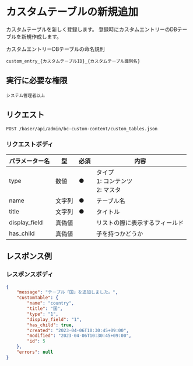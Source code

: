 # カスタムテーブルの新規追加

カスタムテーブルを新しく登録します。
登録時にカスタムエントリーのDBテーブルを新規作成します。

カスタムエントリーDBテーブルの命名規則
```
custom_entry_{カスタムテーブルID}_{カスタムテーブル識別名}
```

## 実行に必要な権限

```
システム管理者以上
```

## リクエスト
```
POST /baser/api/admin/bc-custom-content/custom_tables.json
```

### リクエストボディ

| パラメーター名        | 型   | 必須  | 内容                               |
|----------------|-----|-----|----------------------------------|
| type           | 数値  |  ●   | タイプ  <br> 1: コンテンツ <br>   2: マスタ |
| name           | 文字列 |   ●  | テーブル名                            |
| title          | 文字列 |  ●   | タイトル                             |
| display_field          | 真偽値 |     | リストの際に表示するフィールド                  |
| has_child          | 真偽値 |     | 子を持つかどうか                         |


## レスポンス例

### レスポンスボディ

```json
{
    "message": "テーブル「国」を追加しました。",
    "customTable": {
        "name": "country",
        "title": "国",
        "type": "1",
        "display_field": "1",
        "has_child": true,
        "created": "2023-04-06T10:30:45+09:00",
        "modified": "2023-04-06T10:30:45+09:00",
        "id": 5
    },
    "errors": null
}
```
